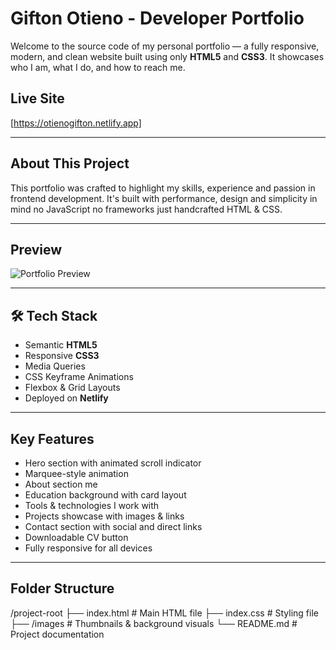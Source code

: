 # Gifton Otieno - Developer Portfolio

Welcome to the source code of my personal portfolio — a fully responsive, modern, and clean website built using only **HTML5** and **CSS3**. It showcases who I am, what I do, and how to reach me.

## Live Site

[https://otienogifton.netlify.app]

---

## About This Project

This portfolio was crafted to highlight my skills, experience and passion in frontend development. It's built with performance, design and simplicity in mind no JavaScript no frameworks just handcrafted HTML & CSS.

---

## Preview

![Portfolio Preview](https://placehold.co/1000x600/0f172a/ffffff?text=Portfolio+Preview)

---

## 🛠 Tech Stack

- Semantic **HTML5**
- Responsive **CSS3**
- Media Queries
- CSS Keyframe Animations
- Flexbox & Grid Layouts
- Deployed on **Netlify**

---

## Key Features

- Hero section with animated scroll indicator
- Marquee-style animation
- About section me
- Education background with card layout
- Tools & technologies I work with
- Projects showcase with images & links
- Contact section with social and direct links
- Downloadable CV button
- Fully responsive for all devices

---

## Folder Structure

/project-root
├── index.html # Main HTML file
├── index.css # Styling file
├── /images # Thumbnails & background visuals
└── README.md # Project documentation
